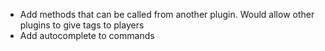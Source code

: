 - Add methods that can be called from another plugin. Would allow other plugins to give tags to players
- Add autocomplete to commands
